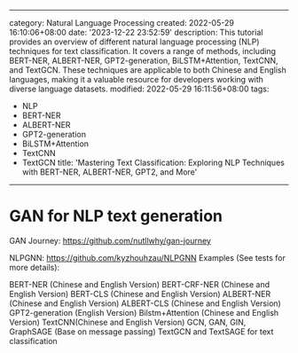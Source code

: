 ------
category: Natural Language Processing
created: 2022-05-29 16:10:06+08:00
date: '2023-12-22 23:52:59'
description: This tutorial provides an overview of different natural language processing
  (NLP) techniques for text classification. It covers a range of methods, including
  BERT-NER, ALBERT-NER, GPT2-generation, BiLSTM+Attention, TextCNN, and TextGCN. These
  techniques are applicable to both Chinese and English languages, making it a valuable
  resource for developers working with diverse language datasets.
modified: 2022-05-29 16:11:56+08:00
tags:
- NLP
- BERT-NER
- ALBERT-NER
- GPT2-generation
- BiLSTM+Attention
- TextCNN
- TextGCN
title: 'Mastering Text Classification: Exploring NLP Techniques with BERT-NER, ALBERT-NER,
  GPT2, and More'
------

# GAN for NLP text generation

GAN Journey:
https://github.com/nutllwhy/gan-journey

NLPGNN:
https://github.com/kyzhouhzau/NLPGNN
Examples (See tests for more details):

BERT-NER (Chinese and English Version)
BERT-CRF-NER (Chinese and English Version)
BERT-CLS (Chinese and English Version)
ALBERT-NER (Chinese and English Version)
ALBERT-CLS (Chinese and English Version)
GPT2-generation (English Version)
Bilstm+Attention (Chinese and English Version)
TextCNN(Chinese and English Version)
GCN, GAN, GIN, GraphSAGE (Base on message passing)
TextGCN and TextSAGE for text classification

